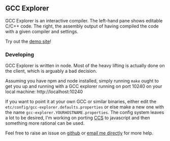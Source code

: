 GCC Explorer
------------

GCC Explorer is an interactive compiler. The left-hand pane shows editable C/C++ code. The right, the assembly output of having compiled the code with a given compiler and settings.

Try out the [demo site][demo]!

[demo]: http://gcc.godbold.org/

### Developing

GCC Explorer is written in node. Most of the heavy lifting is actually done on the client, which is arguably a bad decision.

Assuming you have npm and node installed, simply running `make` ought to get you up and running with a GCC explorer running on port 10240 on your local machine: http://localhost:10240

If you want to point it at your own GCC or similar binaries, either edit the `etc/config/gcc-explorer.defaults.properties` or else make a new one with the name `gcc-explorer.YOURHOSTNAME.properties`.  The config system leaves a lot to be desired, I'm working on porting [CCS](https://github.com/hellige/ccs-cpp) to javascript and then something more rational can be used.

Feel free to raise an issue on [github](https://github.com/mattgodbold/gcc-explorer/issues) or [email me directly](mailto:matt@godbold.org) for more help.
